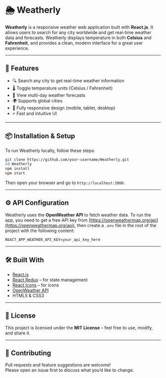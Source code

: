 # 🌦️ Weatherly

**Weatherly** is a responsive weather web application built with **React.js**. It allows users to search for any city worldwide and get real-time weather data and forecasts. Weatherly displays temperature in both **Celsius** and **Fahrenheit**, and provides a clean, modern interface for a great user experience.

---

## 🚀 Features

- 🔍 Search any city to get real-time weather information
- 🌡️ Toggle temperature units (Celsius / Fahrenheit)
- 📅 View multi-day weather forecasts
- 🌍 Supports global cities
- 📱 Fully responsive design (mobile, tablet, desktop)
- ⚡️ Fast and intuitive UI

---

## 📦 Installation & Setup

To run Weatherly locally, follow these steps:

```bash
git clone https://github.com/your-username/Weatherly.git
cd Weatherly
npm install
npm start
```

Then open your browser and go to `http://localhost:3000`.

---

## ⚙️ API Configuration

Weatherly uses the **OpenWeather API** to fetch weather data. To run the app, you need to get a free API key from [https://openweathermap.org/api](https://openweathermap.org/api), then create a `.env` file in the root of the project with the following content:

```
REACT_APP_WEATHER_API_KEY=your_api_key_here
```

---

## 🛠️ Built With

- [React.js](https://reactjs.org/)
- [React Redux](https://react-redux.js.org/) – for state management
- [React Icons](https://react-icons.github.io/react-icons/) – for icons
- [OpenWeather API](https://openweathermap.org/api)
- HTML5 & CSS3

---

## 📄 License

This project is licensed under the **MIT License** – feel free to use, modify, and share it.

---

## 🤝 Contributing

Pull requests and feature suggestions are welcome!  
Please open an issue first to discuss what you’d like to change.